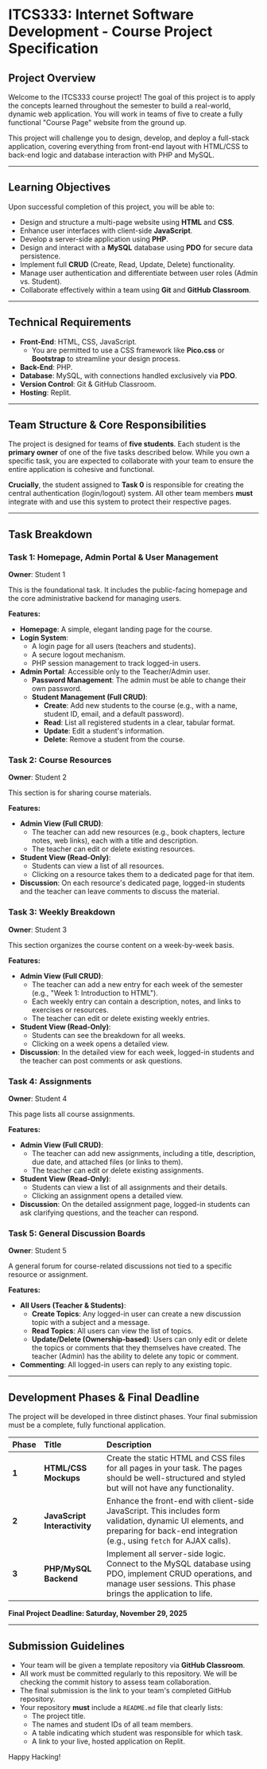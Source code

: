 # ITCS333: Internet Software Development - Course Project Specification

## Project Overview

Welcome to the ITCS333 course project! The goal of this project is to apply the concepts learned throughout the semester to build a real-world, dynamic web application. You will work in teams of five to create a fully functional "Course Page" website from the ground up.

This project will challenge you to design, develop, and deploy a full-stack application, covering everything from front-end layout with HTML/CSS to back-end logic and database interaction with PHP and MySQL.

---

## Learning Objectives

Upon successful completion of this project, you will be able to:
* Design and structure a multi-page website using **HTML** and **CSS**.
* Enhance user interfaces with client-side **JavaScript**.
* Develop a server-side application using **PHP**.
* Design and interact with a **MySQL** database using **PDO** for secure data persistence.
* Implement full **CRUD** (Create, Read, Update, Delete) functionality.
* Manage user authentication and differentiate between user roles (Admin vs. Student).
* Collaborate effectively within a team using **Git** and **GitHub Classroom**.

---

## Technical Requirements

* **Front-End**: HTML, CSS, JavaScript.
    * You are permitted to use a CSS framework like **Pico.css** or **Bootstrap** to streamline your design process.
* **Back-End**: PHP.
* **Database**: MySQL, with connections handled exclusively via **PDO**.
* **Version Control**: Git & GitHub Classroom.
* **Hosting**: Replit.

---

## Team Structure & Core Responsibilities

The project is designed for teams of **five students**. Each student is the **primary owner** of one of the five tasks described below. While you own a specific task, you are expected to collaborate with your team to ensure the entire application is cohesive and functional.

**Crucially**, the student assigned to **Task 0** is responsible for creating the central authentication (login/logout) system. All other team members **must** integrate with and use this system to protect their respective pages.

---

## Task Breakdown

### Task 1: Homepage, Admin Portal & User Management
**Owner**: Student 1

This is the foundational task. It includes the public-facing homepage and the core administrative backend for managing users.

**Features:**
* **Homepage**: A simple, elegant landing page for the course.
* **Login System**:
    * A login page for all users (teachers and students).
    * A secure logout mechanism.
    * PHP session management to track logged-in users.
* **Admin Portal**: Accessible only to the Teacher/Admin user.
    * **Password Management**: The admin must be able to change their own password.
    * **Student Management (Full CRUD)**:
        * **Create**: Add new students to the course (e.g., with a name, student ID, email, and a default password).
        * **Read**: List all registered students in a clear, tabular format.
        * **Update**: Edit a student's information.
        * **Delete**: Remove a student from the course.

### Task 2: Course Resources
**Owner**: Student 2

This section is for sharing course materials.

**Features:**
* **Admin View (Full CRUD)**:
    * The teacher can add new resources (e.g., book chapters, lecture notes, web links), each with a title and description.
    * The teacher can edit or delete existing resources.
* **Student View (Read-Only)**:
    * Students can view a list of all resources.
    * Clicking on a resource takes them to a dedicated page for that item.
* **Discussion**: On each resource's dedicated page, logged-in students and the teacher can leave comments to discuss the material.

### Task 3: Weekly Breakdown
**Owner**: Student 3

This section organizes the course content on a week-by-week basis.

**Features:**
* **Admin View (Full CRUD)**:
    * The teacher can add a new entry for each week of the semester (e.g., "Week 1: Introduction to HTML").
    * Each weekly entry can contain a description, notes, and links to exercises or resources.
    * The teacher can edit or delete existing weekly entries.
* **Student View (Read-Only)**:
    * Students can see the breakdown for all weeks.
    * Clicking on a week opens a detailed view.
* **Discussion**: In the detailed view for each week, logged-in students and the teacher can post comments or ask questions.

### Task 4: Assignments
**Owner**: Student 4

This page lists all course assignments.

**Features:**
* **Admin View (Full CRUD)**:
    * The teacher can add new assignments, including a title, description, due date, and attached files (or links to them).
    * The teacher can edit or delete existing assignments.
* **Student View (Read-Only)**:
    * Students can view a list of all assignments and their details.
    * Clicking an assignment opens a detailed view.
* **Discussion**: On the detailed assignment page, logged-in students can ask clarifying questions, and the teacher can respond.

### Task 5: General Discussion Boards
**Owner**: Student 5

A general forum for course-related discussions not tied to a specific resource or assignment.

**Features:**
* **All Users (Teacher & Students)**:
    * **Create Topics**: Any logged-in user can create a new discussion topic with a subject and a message.
    * **Read Topics**: All users can view the list of topics.
    * **Update/Delete (Ownership-based)**: Users can only edit or delete the topics or comments that they themselves have created. The teacher (Admin) has the ability to delete any topic or comment.
* **Commenting**: All logged-in users can reply to any existing topic.

---

## Development Phases & Final Deadline

The project will be developed in three distinct phases. Your final submission must be a complete, fully functional application.

| Phase | Title | Description |
| :---- | :---- | :---------- |
| **1** | **HTML/CSS Mockups** | Create the static HTML and CSS files for all pages in your task. The pages should be well-structured and styled but will not have any functionality. |
| **2** | **JavaScript Interactivity** | Enhance the front-end with client-side JavaScript. This includes form validation, dynamic UI elements, and preparing for back-end integration (e.g., using `fetch` for AJAX calls). |
| **3** | **PHP/MySQL Backend** | Implement all server-side logic. Connect to the MySQL database using PDO, implement CRUD operations, and manage user sessions. This phase brings the application to life. |

**Final Project Deadline: Saturday, November 29, 2025**

---

## Submission Guidelines

* Your team will be given a template repository via **GitHub Classroom**.
* All work must be committed regularly to this repository. We will be checking the commit history to assess team collaboration.
* The final submission is the link to your team's completed GitHub repository.
* Your repository **must** include a `README.md` file that clearly lists:
    * The project title.
    * The names and student IDs of all team members.
    * A table indicating which student was responsible for which task.
    * A link to your live, hosted application on Replit.

Happy Hacking!
